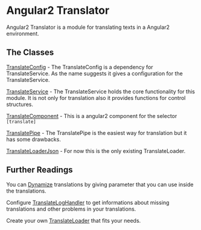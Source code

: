 # Angular2 Translator

Angular2 Translator is a module for translating texts in a Angular2 environment.

## The Classes

[TranslateConfig](docs/TranslateConfig.md) - 
The TranslateConfig is a dependency for TranslateService. As the name suggests it gives a configuration for the TranslateService.

[TranslateService](docs/TranslateService.md) - 
The TranslateService holds the core functionality for this module. It is not only for translation also
it provides functions for control structures.

[TranslateComponent](docs/TranslateComponent.md) - 
This is a angular2 component for the selector `[translate]`

[TranslatePipe](docs/TranslatePipe.md) - 
The TranslatePipe is the easiest way for translation but it has some drawbacks.

[TranslateLoaderJson](docs/TranslateLoaderJson.md) - 
For now this is the only existing TranslateLoader.

## Further Readings

You can [Dynamize](docs/dynamize.md) translations by giving parameter that you can use inside the translations.

Configure [TranslateLogHandler](docs/TranslateLogHandler.md) to get informations about missing translations and other problems in your translations.

Create your own [TranslateLoader](docs/TranslateLoader.md) that fits your needs.
